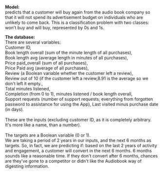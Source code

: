 __Model:__<br />
predicts that a customer will buy again from the audio book company so that it will not spend its advertisement budget on individuals who are unlikely to come back.
This is a classification problem with two classes: won't buy and will buy, represented by 0s and 1s.


__The database:__<br />
There are several variables: <br />
Customer ID, <br />
Book length overall (sum of the minute length of all purchases), <br />
Book length avg (average length in minutes of all purchases), <br />
Price paid_overall (sum of all purchases),<br />
Price Paid avg (average of all purchases), <br />
Review (a Boolean variable whether the customer left a review), <br />
Review out of 10 (if the customer left a review,8.91 is the average so we don't left it empty., <br />
Total minutes listened,<br />
Completion (from 0 to 1), minutes listened / book length overall,<br />
Support requests (number of support requests; everything from forgotten password to assistance for using the App), Last visited minus purchase date (in days).<br />
<br />
These are the inputs (excluding customer ID, as it is completely arbitrary. It's more like a name, than a number).<br />
<br />
The targets are a Boolean variable (0 or 1). <br />
We are taking a period of 2 years in our inputs, and the next 6 months as targets. So, in fact, we are predicting if: based on the last 2 years of activity and engagement, a customer will convert in the next 6 months. 6 months sounds like a reasonable time. If they don't convert after 6 months, chances are they've gone to a competitor or didn't like the Audiobook way of digesting information.<br />

